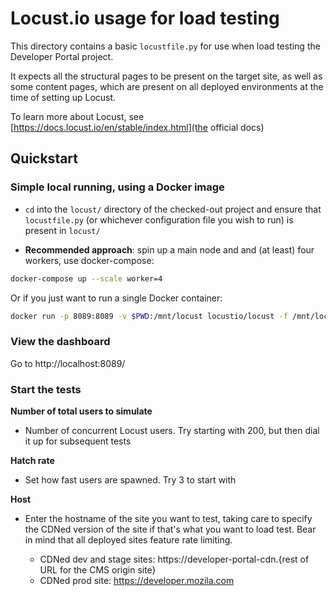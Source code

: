 # Locust.io usage for load testing

This directory contains a basic `locustfile.py` for use when load testing the Developer Portal project.

It expects all the structural pages to be present on the target site, as well as some content pages, which are present on all deployed environments at the time of setting up Locust.

To learn more about Locust, see [https://docs.locust.io/en/stable/index.html](the official docs)

## Quickstart

### Simple local running, using a Docker image

- `cd` into the `locust/` directory of the checked-out project and ensure that `locustfile.py` (or whichever configuration file you wish to run) is present in `locust/`

* **Recommended approach**: spin up a main node and and (at least) four workers, use docker-compose:

```bash
docker-compose up --scale worker=4
```

Or if you just want to run a single Docker container:

```bash
docker run -p 8089:8089 -v $PWD:/mnt/locust locustio/locust -f /mnt/locust/locustfile.py
```

### View the dashboard

Go to http://localhost:8089/

### Start the tests

**Number of total users to simulate**

- Number of concurrent Locust users. Try starting with 200, but then dial it up for subsequent tests

**Hatch rate**

- Set how fast users are spawned. Try 3 to start with

**Host**

- Enter the hostname of the site you want to test, taking care to specify the CDNed version of the site if that's what you want to load test. Bear in mind that all deployed sites feature rate limiting.

  - CDNed dev and stage sites: https://developer-portal-cdn.{rest of URL for the CMS origin site}
  - CDNed prod site: https://developer.mozila.com
